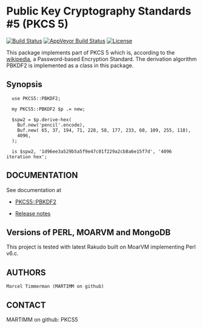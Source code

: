 # Public Key Cryptography Standards \#5 (PKCS 5)

[![Build Status](https://travis-ci.org/MARTIMM/PKCS5.svg?branch=master)](https://travis-ci.org/MARTIMM/PKCS5)
[![AppVeyor Build Status](https://ci.appveyor.com/api/projects/status/github/MARTIMM/pkcs5?branch=master&passingText=Windows%20-%20OK&failingText=Windows%20-%20FAIL&pendingText=Windows%20-%20pending&svg=true)](https://ci.appveyor.com/project/MARTIMM/pkcs5/branch/master)
[![License](http://martimm.github.io/label/License-label.svg)](http://www.perlfoundation.org/artistic_license_2_0)

This package implements part of PKCS 5 which is, according to the [wikipedia](https://en.wikipedia.org/wiki/PKCS), a Password-based Encryption Standard. The derivation algorithm PBKDF2 is implemented as a class in this package.

## Synopsis

```
  use PKCS5::PBKDF2;

  my PKCS5::PBKDF2 $p .= new;

  $spw2 = $p.derive-hex(
    Buf.new('pencil'.encode),
    Buf.new( 65, 37, 194, 71, 228, 58, 177, 233, 60, 109, 255, 118),
    4096,
  );

  is $spw2, '1d96ee3a529b5a5f9e47c01f229a2cb8a6e15f7d', '4096 iteration hex';
```

## DOCUMENTATION

See documentation at

* [PKCS5::PBKDF2](https://github.com/MARTIMM/PKCS5/blob/master/doc/PBKDF2.pdf)

* [Release notes](https://github.com/MARTIMM/PKCS5/blob/master/doc/CHANGES.md)

## Versions of PERL, MOARVM and MongoDB

This project is tested with latest Rakudo built on MoarVM implementing Perl v6.c.

## AUTHORS

```
Marcel Timmerman (MARTIMM on github)
```
## CONTACT

MARTIMM on github: PKCS5
